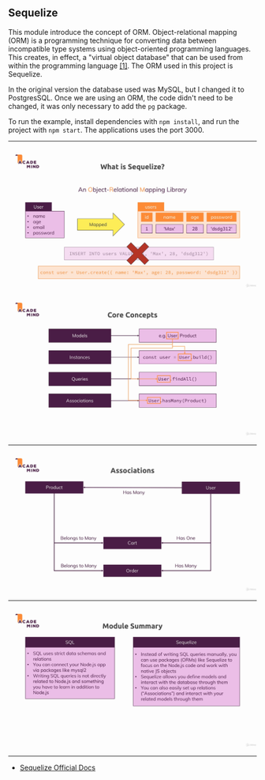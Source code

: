 ## Sequelize

This module introduce the concept of ORM. Object-relational mapping (ORM) is a programming technique for converting data between incompatible type systems using object-oriented programming languages. This creates, in effect, a "virtual object database" that can be used from within the programming language [[1]](https://en.wikipedia.org/wiki/Object-relational_mapping). The ORM used in this project is Sequelize.

In the original version the database used was MySQL, but I changed it to PostgresSQL. Once we are using an ORM, the code didn't need to be changed, it was only necessary to add the `pg` package. 

To run the example, install dependencies with `npm install`, and run the project with `npm start`. The applications uses the port 3000.

---

![ORM](./images/orm1.png)

![ORM](./images/orm2.png)

---

![Associations](./images/associations.png)

---

![Module Summary](./images/summary.png)

---

* [Sequelize Official Docs](http://docs.sequelizejs.com/)